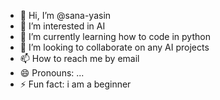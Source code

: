 - 👋 Hi, I’m @sana-yasin
- 👀 I’m interested in AI
- 🌱 I’m currently learning how to code in python
- 💞️ I’m looking to collaborate on any AI projects
- 📫 How to reach me by email
- 😄 Pronouns: ...
- ⚡ Fun fact: i am a beginner 

<!---
sana-yasin/sana-yasin is a ✨ special ✨ repository because its `README.md` (this file) appears on your GitHub profile.
You can click the Preview link to take a look at your changes.
--->
